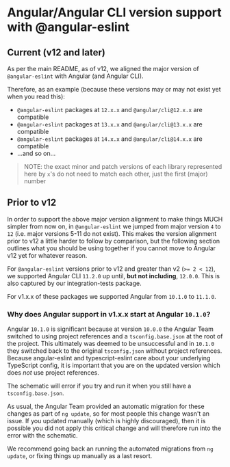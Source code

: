 # Angular/Angular CLI version support with @angular-eslint

## Current (v12 and later)

As per the main README, as of v12, we aligned the major version of `@angular-eslint` with Angular (and Angular CLI).

Therefore, as an example (because these versions may or may not exist yet when you read this):

- `@angular-eslint` packages at `12.x.x` and `@angular/cli@12.x.x` are compatible
- `@angular-eslint` packages at `13.x.x` and `@angular/cli@13.x.x` are compatible
- `@angular-eslint` packages at `14.x.x` and `@angular/cli@14.x.x` are compatible
- ...and so on...

> NOTE: the exact minor and patch versions of each library represented here by `x`'s do not need to match each other, just the first (major) number

## Prior to v12

In order to support the above major version alignment to make things MUCH simpler from now on, in `@angular-eslint` we jumped from major version `4` to `12` (i.e. major versions 5-11 do not exist). This makes the version alignment prior to v12 a little harder to follow by comparison, but the following section outlines what you should be using together if you cannot move to Angular v12 yet for whatever reason.

For `@angular-eslint` versions prior to v12 and greater than v2 (`>= 2 < 12`), we supported Angular CLI `11.2.0` up until, **but not including**, `12.0.0`. This is also captured by our integration-tests package.

For v1.x.x of these packages we supported Angular from `10.1.0` to `11.1.0`.

### Why does Angular support in v1.x.x start at Angular `10.1.0`?

Angular `10.1.0` is significant because at version `10.0.0` the Angular Team switched to using project references and a `tsconfig.base.json` at the root of the project. This ultimately was deemed to be unsuccessful and in `10.1.0` they switched back to the original `tsconfig.json` without project references. Because angular-eslint and typescript-eslint care about your underlying TypeScript config, it is important that you are on the updated version which does _not_ use project references.

The schematic will error if you try and run it when you still have a `tsconfig.base.json`.

As usual, the Angular Team provided an automatic migration for these changes as part of `ng update`, so for most people this change wasn't an issue. If you updated manually (which is highly discouraged), then it is possible you did not apply this critical change and will therefore run into the error with the schematic.

We recommend going back an running the automated migrations from `ng update`, or fixing things up manually as a last resort.
